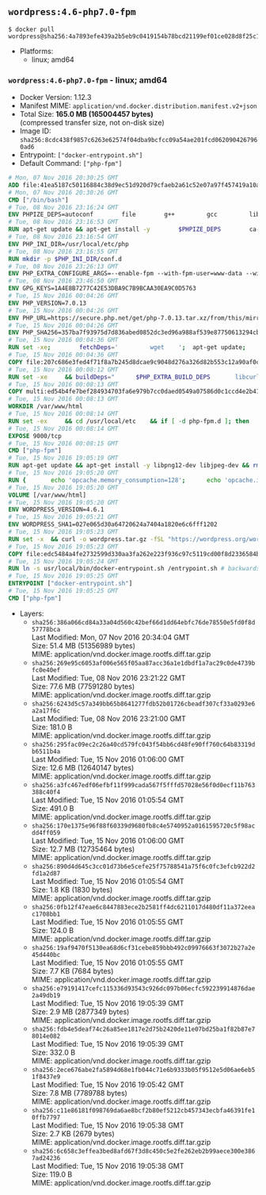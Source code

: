 ## `wordpress:4.6-php7.0-fpm`

```console
$ docker pull wordpress@sha256:4a7893efe439a2b5eb9c0419154b78bcd21199ef01ce028d8f25c1d8a836c6f0
```

-	Platforms:
	-	linux; amd64

### `wordpress:4.6-php7.0-fpm` - linux; amd64

-	Docker Version: 1.12.3
-	Manifest MIME: `application/vnd.docker.distribution.manifest.v2+json`
-	Total Size: **165.0 MB (165004457 bytes)**  
	(compressed transfer size, not on-disk size)
-	Image ID: `sha256:8cdc438f9857c6263e62574f04dba9bcfcc09a54ae201fcd0620904267960ad6`
-	Entrypoint: `["docker-entrypoint.sh"]`
-	Default Command: `["php-fpm"]`

```dockerfile
# Mon, 07 Nov 2016 20:30:25 GMT
ADD file:41ea5187c50116884c38d9ec51d920d79cfaeb2a61c52e07a97f457419a10a4f in / 
# Mon, 07 Nov 2016 20:30:26 GMT
CMD ["/bin/bash"]
# Tue, 08 Nov 2016 23:16:24 GMT
ENV PHPIZE_DEPS=autoconf 		file 		g++ 		gcc 		libc-dev 		make 		pkg-config 		re2c
# Tue, 08 Nov 2016 23:16:53 GMT
RUN apt-get update && apt-get install -y 		$PHPIZE_DEPS 		ca-certificates 		curl 		libedit2 		libsqlite3-0 		libxml2 		xz-utils 	--no-install-recommends && rm -r /var/lib/apt/lists/*
# Tue, 08 Nov 2016 23:16:54 GMT
ENV PHP_INI_DIR=/usr/local/etc/php
# Tue, 08 Nov 2016 23:16:55 GMT
RUN mkdir -p $PHP_INI_DIR/conf.d
# Tue, 08 Nov 2016 23:26:13 GMT
ENV PHP_EXTRA_CONFIGURE_ARGS=--enable-fpm --with-fpm-user=www-data --with-fpm-group=www-data
# Tue, 08 Nov 2016 23:46:50 GMT
ENV GPG_KEYS=1A4E8B7277C42E53DBA9C7B9BCAA30EA9C0D5763
# Tue, 15 Nov 2016 00:04:26 GMT
ENV PHP_VERSION=7.0.13
# Tue, 15 Nov 2016 00:04:26 GMT
ENV PHP_URL=https://secure.php.net/get/php-7.0.13.tar.xz/from/this/mirror PHP_ASC_URL=https://secure.php.net/get/php-7.0.13.tar.xz.asc/from/this/mirror
# Tue, 15 Nov 2016 00:04:26 GMT
ENV PHP_SHA256=357ba7f93975d7d836abed0852dc3ed96a988af539e87750613294cbee82f1bf PHP_MD5=eb117bf1d1efc99c522f132b265a3402
# Tue, 15 Nov 2016 00:04:36 GMT
RUN set -xe; 		fetchDeps=' 		wget 	'; 	apt-get update; 	apt-get install -y --no-install-recommends $fetchDeps; 	rm -rf /var/lib/apt/lists/*; 		mkdir -p /usr/src; 	cd /usr/src; 		wget -O php.tar.xz "$PHP_URL"; 		if [ -n "$PHP_SHA256" ]; then 		echo "$PHP_SHA256 *php.tar.xz" | sha256sum -c -; 	fi; 	if [ -n "$PHP_MD5" ]; then 		echo "$PHP_MD5 *php.tar.xz" | md5sum -c -; 	fi; 		if [ -n "$PHP_ASC_URL" ]; then 		wget -O php.tar.xz.asc "$PHP_ASC_URL"; 		export GNUPGHOME="$(mktemp -d)"; 		for key in $GPG_KEYS; do 			gpg --keyserver ha.pool.sks-keyservers.net --recv-keys "$key"; 		done; 		gpg --batch --verify php.tar.xz.asc php.tar.xz; 		rm -r "$GNUPGHOME"; 	fi; 		apt-get purge -y --auto-remove $fetchDeps
# Tue, 15 Nov 2016 00:04:36 GMT
COPY file:207c686e3fed4f71f8a7b245d8dcae9c9048d276a326d82b553c12a90af0c0ca in /usr/local/bin/ 
# Tue, 15 Nov 2016 00:08:12 GMT
RUN set -xe 	&& buildDeps=" 		$PHP_EXTRA_BUILD_DEPS 		libcurl4-openssl-dev 		libedit-dev 		libsqlite3-dev 		libssl-dev 		libxml2-dev 	" 	&& apt-get update && apt-get install -y $buildDeps --no-install-recommends && rm -rf /var/lib/apt/lists/* 		&& docker-php-source extract 	&& cd /usr/src/php 	&& ./configure 		--with-config-file-path="$PHP_INI_DIR" 		--with-config-file-scan-dir="$PHP_INI_DIR/conf.d" 				--disable-cgi 				--enable-ftp 		--enable-mbstring 		--enable-mysqlnd 				--with-curl 		--with-libedit 		--with-openssl 		--with-zlib 				$PHP_EXTRA_CONFIGURE_ARGS 	&& make -j "$(nproc)" 	&& make install 	&& { find /usr/local/bin /usr/local/sbin -type f -executable -exec strip --strip-all '{}' + || true; } 	&& make clean 	&& docker-php-source delete 		&& apt-get purge -y --auto-remove -o APT::AutoRemove::RecommendsImportant=false $buildDeps
# Tue, 15 Nov 2016 00:08:13 GMT
COPY multi:ed54b4fe7bef284934703fa6e979b7cc0daed0549a07586d0c1ccd4e2b41884a in /usr/local/bin/ 
# Tue, 15 Nov 2016 00:08:13 GMT
WORKDIR /var/www/html
# Tue, 15 Nov 2016 00:08:14 GMT
RUN set -ex 	&& cd /usr/local/etc 	&& if [ -d php-fpm.d ]; then 		sed 's!=NONE/!=!g' php-fpm.conf.default | tee php-fpm.conf > /dev/null; 		cp php-fpm.d/www.conf.default php-fpm.d/www.conf; 	else 		mkdir php-fpm.d; 		cp php-fpm.conf.default php-fpm.d/www.conf; 		{ 			echo '[global]'; 			echo 'include=etc/php-fpm.d/*.conf'; 		} | tee php-fpm.conf; 	fi 	&& { 		echo '[global]'; 		echo 'error_log = /proc/self/fd/2'; 		echo; 		echo '[www]'; 		echo '; if we send this to /proc/self/fd/1, it never appears'; 		echo 'access.log = /proc/self/fd/2'; 		echo; 		echo 'clear_env = no'; 		echo; 		echo '; Ensure worker stdout and stderr are sent to the main error log.'; 		echo 'catch_workers_output = yes'; 	} | tee php-fpm.d/docker.conf 	&& { 		echo '[global]'; 		echo 'daemonize = no'; 		echo; 		echo '[www]'; 		echo 'listen = [::]:9000'; 	} | tee php-fpm.d/zz-docker.conf
# Tue, 15 Nov 2016 00:08:14 GMT
EXPOSE 9000/tcp
# Tue, 15 Nov 2016 00:08:15 GMT
CMD ["php-fpm"]
# Tue, 15 Nov 2016 19:05:19 GMT
RUN apt-get update && apt-get install -y libpng12-dev libjpeg-dev && rm -rf /var/lib/apt/lists/* 	&& docker-php-ext-configure gd --with-png-dir=/usr --with-jpeg-dir=/usr 	&& docker-php-ext-install gd mysqli opcache
# Tue, 15 Nov 2016 19:05:20 GMT
RUN { 		echo 'opcache.memory_consumption=128'; 		echo 'opcache.interned_strings_buffer=8'; 		echo 'opcache.max_accelerated_files=4000'; 		echo 'opcache.revalidate_freq=2'; 		echo 'opcache.fast_shutdown=1'; 		echo 'opcache.enable_cli=1'; 	} > /usr/local/etc/php/conf.d/opcache-recommended.ini
# Tue, 15 Nov 2016 19:05:20 GMT
VOLUME [/var/www/html]
# Tue, 15 Nov 2016 19:05:20 GMT
ENV WORDPRESS_VERSION=4.6.1
# Tue, 15 Nov 2016 19:05:21 GMT
ENV WORDPRESS_SHA1=027e065d30a64720624a7404a1820e6c6fff1202
# Tue, 15 Nov 2016 19:05:23 GMT
RUN set -x 	&& curl -o wordpress.tar.gz -fSL "https://wordpress.org/wordpress-${WORDPRESS_VERSION}.tar.gz" 	&& echo "$WORDPRESS_SHA1 *wordpress.tar.gz" | sha1sum -c - 	&& tar -xzf wordpress.tar.gz -C /usr/src/ 	&& rm wordpress.tar.gz 	&& chown -R www-data:www-data /usr/src/wordpress
# Tue, 15 Nov 2016 19:05:23 GMT
COPY file:edc5484a4fe2732599d330aa3fa262e223f936c97c5119cd00f8d2336584ba48 in /usr/local/bin/ 
# Tue, 15 Nov 2016 19:05:24 GMT
RUN ln -s usr/local/bin/docker-entrypoint.sh /entrypoint.sh # backwards compat
# Tue, 15 Nov 2016 19:05:25 GMT
ENTRYPOINT ["docker-entrypoint.sh"]
# Tue, 15 Nov 2016 19:05:25 GMT
CMD ["php-fpm"]
```

-	Layers:
	-	`sha256:386a066cd84a33a04d560c42bef66d1dd64ebfc76de78550e5fd0f8d57778bca`  
		Last Modified: Mon, 07 Nov 2016 20:34:04 GMT  
		Size: 51.4 MB (51356989 bytes)  
		MIME: application/vnd.docker.image.rootfs.diff.tar.gzip
	-	`sha256:269e95c6053af006e565f05aa87acc36a1e1dbdf1a7ac29c0de4739bfc0e40ef`  
		Last Modified: Tue, 08 Nov 2016 23:21:22 GMT  
		Size: 77.6 MB (77591280 bytes)  
		MIME: application/vnd.docker.image.rootfs.diff.tar.gzip
	-	`sha256:6243d5c57a349bb65b8641277fdb52b01726cbeadf307cf33a0293e6a2a17f6c`  
		Last Modified: Tue, 08 Nov 2016 23:21:00 GMT  
		Size: 181.0 B  
		MIME: application/vnd.docker.image.rootfs.diff.tar.gzip
	-	`sha256:295fac09ec2c26a40cd579fc043f54bb6cd48fe90ff760c64b83319db6511b4a`  
		Last Modified: Tue, 15 Nov 2016 01:06:00 GMT  
		Size: 12.6 MB (12640147 bytes)  
		MIME: application/vnd.docker.image.rootfs.diff.tar.gzip
	-	`sha256:a3fc467edf06efbf11f999cada567f5fffd57028e56f0d0ecf11b763388c40f4`  
		Last Modified: Tue, 15 Nov 2016 01:05:54 GMT  
		Size: 491.0 B  
		MIME: application/vnd.docker.image.rootfs.diff.tar.gzip
	-	`sha256:170e1375e96f88f60339d9680fb8c4e5740952a0161595720c5f98acdd4ff059`  
		Last Modified: Tue, 15 Nov 2016 01:06:00 GMT  
		Size: 12.7 MB (12735464 bytes)  
		MIME: application/vnd.docker.image.rootfs.diff.tar.gzip
	-	`sha256:890d4d645c3cc01d73b6e5cefe25f75788541a75f6c0fc3efcb922d2fd1a2d87`  
		Last Modified: Tue, 15 Nov 2016 01:05:54 GMT  
		Size: 1.8 KB (1830 bytes)  
		MIME: application/vnd.docker.image.rootfs.diff.tar.gzip
	-	`sha256:0fb12f47eae6c8447883ece2b2581ff4dc6211017d480df11a372eeac1708bb1`  
		Last Modified: Tue, 15 Nov 2016 01:05:55 GMT  
		Size: 124.0 B  
		MIME: application/vnd.docker.image.rootfs.diff.tar.gzip
	-	`sha256:19af9470f5130ea68d6cf31cebe859bbb492c09976663f3072b27a2e45d440bc`  
		Last Modified: Tue, 15 Nov 2016 01:05:55 GMT  
		Size: 7.7 KB (7684 bytes)  
		MIME: application/vnd.docker.image.rootfs.diff.tar.gzip
	-	`sha256:e79191417cefc115336d93543c926dc097b06ecfc592239914876dae2a49db19`  
		Last Modified: Tue, 15 Nov 2016 19:05:39 GMT  
		Size: 2.9 MB (2877349 bytes)  
		MIME: application/vnd.docker.image.rootfs.diff.tar.gzip
	-	`sha256:fdb4e5deaf74c26a85ee1817e2d75b2420de11e07bd25ba1f82b87e78014e082`  
		Last Modified: Tue, 15 Nov 2016 19:05:39 GMT  
		Size: 332.0 B  
		MIME: application/vnd.docker.image.rootfs.diff.tar.gzip
	-	`sha256:2ece676abe2fa5894d68e1fb044c71e6b9333b05f9512e5d06ae6eb51f8437e9`  
		Last Modified: Tue, 15 Nov 2016 19:05:42 GMT  
		Size: 7.8 MB (7789788 bytes)  
		MIME: application/vnd.docker.image.rootfs.diff.tar.gzip
	-	`sha256:c11e86181f098769da6ae8bcf2b80ef5212cb457343ecbfa46391fe10ffb7797`  
		Last Modified: Tue, 15 Nov 2016 19:05:38 GMT  
		Size: 2.7 KB (2679 bytes)  
		MIME: application/vnd.docker.image.rootfs.diff.tar.gzip
	-	`sha256:6c658c3effea3bed8afd67f3d8c450c5e2fe262eb2b99aece300e3867ad24236`  
		Last Modified: Tue, 15 Nov 2016 19:05:38 GMT  
		Size: 119.0 B  
		MIME: application/vnd.docker.image.rootfs.diff.tar.gzip
